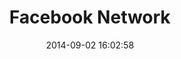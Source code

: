 ---
layout: lab-single.hbs
title: Facebook Network
date: 2014-09-02 16:02:58
description: Abstraction of my Facebook network of friends, each person is represented by a node and its properties vary depending on how it is related to the others in the network. Built using the D3.js library.
image: https://farm6.staticflickr.com/5700/21134212012_59f8f8135b_b.jpg
thumb: https://farm6.staticflickr.com/5700/21134212012_59f8f8135b.jpg
libraries:
  - d3
tags:
  - dataset-fb
categories:
  -
---
